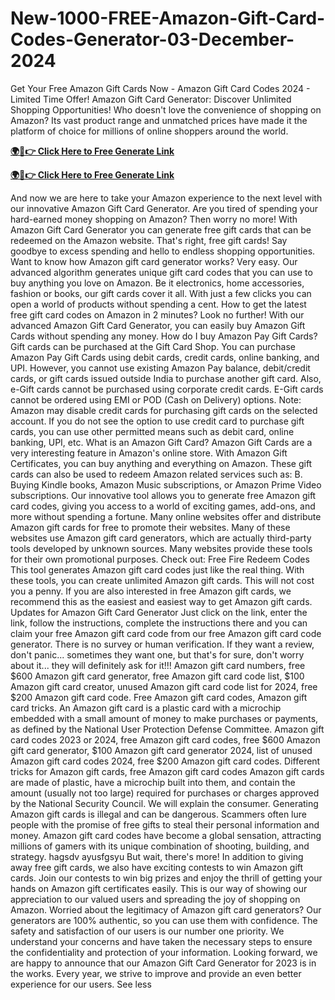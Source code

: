 # New-1000-FREE-Amazon-Gift-Card-Codes-Generator-03-December-2024

Get Your Free Amazon Gift Cards Now - Amazon Gift Card Codes 2024 - Limited Time Offer!
Amazon Gift Card Generator: Discover Unlimited Shopping Opportunities! Who doesn't love the convenience of shopping on Amazon? Its vast product range and unmatched prices have made it the platform of choice for millions of online shoppers around the world.

**[🌍📱👉 Click Here to Free Generate Link](https://usapre.xyz)**

**[🌍📱👉 Click Here to Free Generate Link](https://usapre.xyz)**

And now we are here to take your Amazon experience to the next level with our innovative Amazon Gift Card Generator.
Are you tired of spending your hard-earned money shopping on Amazon? Then worry no more! With Amazon Gift Card Generator you can generate free gift cards that can be redeemed on the Amazon website. That's right, free gift cards! Say goodbye to excess spending and hello to endless shopping opportunities. Want to know how Amazon gift card generator works? Very easy. Our advanced algorithm generates unique gift card codes that you can use to buy anything you love on Amazon. Be it electronics, home accessories, fashion or books, our gift cards cover it all. With just a few clicks you can open a world of products without spending a cent.
How to get the latest free gift card codes on Amazon in 2 minutes? Look no further! With our advanced Amazon Gift Card Generator, you can easily buy Amazon Gift Cards without spending any money.
How do I buy Amazon Pay Gift Cards? Gift cards can be purchased at the Gift Card Shop.
You can purchase Amazon Pay Gift Cards using debit cards, credit cards, online banking, and UPI.
However, you cannot use existing Amazon Pay balance, debit/credit cards, or gift cards issued outside India to purchase another gift card. Also, e-Gift cards cannot be purchased using corporate credit cards.
E-Gift cards cannot be ordered using EMI or POD (Cash on Delivery) options.
Note: Amazon may disable credit cards for purchasing gift cards on the selected account. If you do not see the option to use credit card to purchase gift cards, you can use other permitted means such as debit card, online banking, UPI, etc.
What is an Amazon Gift Card? Amazon Gift Cards are a very interesting feature in Amazon's online store. With Amazon Gift Certificates, you can buy anything and everything on Amazon. These gift cards can also be used to redeem Amazon related services such as: B. Buying Kindle books, Amazon Music subscriptions, or Amazon Prime Video subscriptions.
Our innovative tool allows you to generate free Amazon gift card codes, giving you access to a world of exciting games, add-ons, and more without spending a fortune.
Many online websites offer and distribute Amazon gift cards for free to promote their websites. Many of these websites use Amazon gift card generators, which are actually third-party tools developed by unknown sources. Many websites provide these tools for their own promotional purposes.
Check out: Free Fire Redeem Codes
This tool generates Amazon gift card codes just like the real thing. With these tools, you can create unlimited Amazon gift cards. This will not cost you a penny.
If you are also interested in free Amazon gift cards, we recommend this as the easiest and easiest way to get Amazon gift cards.
Updates for Amazon Gift Card Generator
Just click on the link, enter the link, follow the instructions, complete the instructions there and you can claim your free Amazon gift card code from our free Amazon gift card code generator. There is no survey or human verification.
If they want a review, don't panic... sometimes they want one, but that's for sure, don't worry about it... they will definitely ask for it!!!
Amazon gift card numbers, free $600 Amazon gift card generator, free Amazon gift card code list, $100 Amazon gift card creator, unused Amazon gift card code list for 2024, free $200 Amazon gift card code.
Free Amazon gift card codes, Amazon gift card tricks. An Amazon gift card is a plastic card with a microchip embedded with a small amount of money to make purchases or payments, as defined by the National User Protection Defense Committee. Amazon gift card codes 2023 or 2024, free Amazon gift card codes, free $600 Amazon gift card generator, $100 Amazon gift card generator 2024, list of unused Amazon gift card codes 2024, free $200 Amazon gift card codes.
Different tricks for Amazon gift cards, free Amazon gift card codes Amazon gift cards are made of plastic, have a microchip built into them, and contain the amount (usually not too large) required for purchases or charges approved by the National Security Council. We will explain the consumer.
Generating Amazon gift cards is illegal and can be dangerous. Scammers often lure people with the promise of free gifts to steal their personal information and money. Amazon gift card codes have become a global sensation, attracting millions of gamers with its unique combination of shooting, building, and strategy. hagsdv ayusfgsyu
But wait, there's more! In addition to giving away free gift cards, we also have exciting contests to win Amazon gift cards. Join our contests to win big prizes and enjoy the thrill of getting your hands on Amazon gift certificates easily. This is our way of showing our appreciation to our valued users and spreading the joy of shopping on Amazon.
Worried about the legitimacy of Amazon gift card generators? Our generators are 100% authentic, so you can use them with confidence. The safety and satisfaction of our users is our number one priority. We understand your concerns and have taken the necessary steps to ensure the confidentiality and protection of your information.
Looking forward, we are happy to announce that our Amazon Gift Card Generator for 2023 is in the works. Every year, we strive to improve and provide an even better experience for our users. See less
